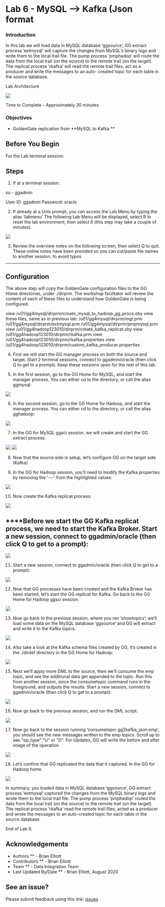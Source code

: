 # Lab 6 -  MySQL --> Kafka (Json format

### Introduction
In this lab we will load data in MySQL database ‘ggsource’, GG extract process ‘extmysql’ will capture the changes from MySQL’s binary logs and write them to the local trail file. The pump process ‘pmphadop’ will route the data from the local trail (on the source) to the remote trail (on the target). The replicat
process ‘rkafka’ will read the remote trail files, act as a producer and write the messages to an auto- created topic for each table in the source database.

Lab Architecture

![](./images/image601_1.png)

Time to Complete -
Approximately 30 minutes

### Objectives
- GoldenGate replication from **MySQL to Kafka **

## Before You Begin
For the Lab terminal session:

## Steps

1. If at a terminal session:

su - ggadmin

User ID: ggadmin
Password:  oracle

2. If already at a Unix prompt, you can access the Lab Menu by typing the alias ‘labmenu’
The following Lab Menu will be displayed, 
select R to reset the lab environment, then select 6 (this step may take a couple of minutes).

![](./images/lab6menu.png)

3. Review the overview notes on the following screen, then select Q to quit. These online notes have been provided so you can cut/paste file names to another session, to avoid typos
------

##  Configuration
   The above step will copy the GoldenGate configuration files to the GG Home directories, under ./dirprm. The workshop facilitator will review the content of each of these files to understand how GoldenGate is being configured.

view /u01/gg4mysql/dirprm/create_mysql_to_hadoop_gg_procs.oby
view these files, same as in previous lab:
/u01/gg4mysql/dirprm/mgr.prm
/u01/gg4mysql/dirprm/extmysql.prm
/u01/gg4mysql/dirprm/pmpmysql.prm
view /u01/gg4hadoop123010/dirprm/create_kafka_replicat.oby
view /u01/gg4hadoop123010/dirprm/rkafka.prm
view /u01/gg4hadoop123010/dirprm/rkafka.properties
view /u01/gg4hadoop123010/dirprm/custom_kafka_producer.properties

4. First we will start the GG manager process on both the source and target. Start 2 terminal sessions, connect to ggadmin/oracle (then click Q to get to a prompt). Keep these sessions open for the rest of this lab.

5. In the first session, go to the GG Home for MySQL, and start the manager process. You can either cd to the directory, or call the alias ggmysql:

![](./images/e2.png)

6. In the second session, go to the GG Home for Hadoop, and start the manager process. You can either cd to the directory, or call the alias gghadoop:

![](./images/e3.png)

7. In the GG for MySQL ggsci session, we will create and start the GG extract process:

![](./images/e4.png)
![](./images/e5.png)

8. Now that the source side is setup, let’s configure GG on the target side (Kafka).

9. In the GG for Hadoop session, you’ll need to modify the Kafka properties by removing the ‘---‘ from the highlighted values:

![](./images/e6.png)

10. Now create the Kafka replicat process:

![](./images/e7.png)

## ****Before we start the GG Kafka replicat process, we need to start the Kafka Broker. Start a new session, connect to ggadmin/oracle (then click Q to get to a prompt):

![](./images/e8.png)

11. Start a new session, connect to ggadmin/oracle (then click Q to get to a prompt):

![](./images/e9.png)

12. Now that GG processes have been created and the Kafka Broker has been started, let’s start the GG replicat for Kafka. Go back to the GG Home for Hadoop ggsci session:

![](./images/e10.png)

13. Now go back to the previous session, where you ran ‘showtopics’; we’ll load some data on the MySQL database ‘ggsource’ and GG will extract and write it to the Kafka topics.

![](./images/E11.png)

14. Also take a look at the Kafka schema files created by GG, it’s created in the ./dirdef directory in the GG Home for Hadoop:

![](./images/e12.png)

15. Next we’ll apply more DML to the source, then we’ll consume the emp topic, and see the additional data get appended to the topic. Run this from another session, since the consumetopic command runs in the foreground, and outputs the results. Start a new session, connect to ggadmin/oracle (then click Q to get to a prompt):

![](./images/e13.png)

16. Now go back to the previous session, and run the DML script:

![](./images/e14.png)

17. Now go back to the session running ‘consumetopic gg2kafka_json.emp’, you should see the new messages written to the emp topics. Scroll up to see "op_type":"U" or "D". For Updates, GG will write the before and after image of the operation

![](./images/e15.png)

18. Let’s confirm that GG replicated the data that it captured. In the GG for Hadoop home

![](./images/e16.png)

In summary, you loaded data in MySQL database ‘ggsource’, GG extract process ‘extmysql’ captured the changes from the MySQL binary logs and wrote them to the local trail file. The pump process
‘pmphadop’ routed the data from the local trail (on the source) to the remote trail (on the target). The replicat process ‘rkafka’ read the remote trail files, acted as a producer and wrote the messages to an auto-created topic for each table in the source database.

End of Lab 6.

## Acknowledgements

  * Authors ** - Brian Elliott
  * Contributors ** - Brian Elliott
  * Team ** - Data Integration Team
  * Last Updated By/Date ** - Brian Elliott, August 2020

## See an issue?

Please submit feedback using this link: [issues](https://github.com/oracle/learning-library/issues) 
